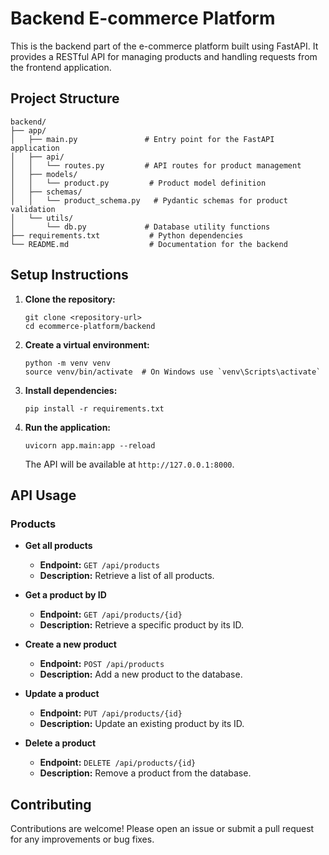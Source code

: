 # Backend E-commerce Platform

This is the backend part of the e-commerce platform built using FastAPI. It provides a RESTful API for managing products and handling requests from the frontend application.

## Project Structure

```
backend/
├── app/
│   ├── main.py               # Entry point for the FastAPI application
│   ├── api/
│   │   └── routes.py         # API routes for product management
│   ├── models/
│   │   └── product.py         # Product model definition
│   ├── schemas/
│   │   └── product_schema.py   # Pydantic schemas for product validation
│   └── utils/
│       └── db.py             # Database utility functions
├── requirements.txt           # Python dependencies
└── README.md                  # Documentation for the backend
```

## Setup Instructions

1. **Clone the repository:**
   ```
   git clone <repository-url>
   cd ecommerce-platform/backend
   ```

2. **Create a virtual environment:**
   ```
   python -m venv venv
   source venv/bin/activate  # On Windows use `venv\Scripts\activate`
   ```

3. **Install dependencies:**
   ```
   pip install -r requirements.txt
   ```

4. **Run the application:**
   ```
   uvicorn app.main:app --reload
   ```

   The API will be available at `http://127.0.0.1:8000`.

## API Usage

### Products

- **Get all products**
  - **Endpoint:** `GET /api/products`
  - **Description:** Retrieve a list of all products.

- **Get a product by ID**
  - **Endpoint:** `GET /api/products/{id}`
  - **Description:** Retrieve a specific product by its ID.

- **Create a new product**
  - **Endpoint:** `POST /api/products`
  - **Description:** Add a new product to the database.

- **Update a product**
  - **Endpoint:** `PUT /api/products/{id}`
  - **Description:** Update an existing product by its ID.

- **Delete a product**
  - **Endpoint:** `DELETE /api/products/{id}`
  - **Description:** Remove a product from the database.

## Contributing

Contributions are welcome! Please open an issue or submit a pull request for any improvements or bug fixes.